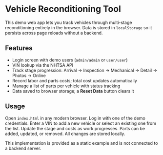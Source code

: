 # Vehicle Reconditioning Tool

This demo web app lets you track vehicles through multi-stage reconditioning entirely in the browser. Data is stored in `localStorage` so it persists across page reloads without a backend.

## Features
- Login screen with demo users (`admin/admin` or `user/user`)
- VIN lookup via the NHTSA API
- Track stage progression: Arrival → Inspection → Mechanical → Detail → Photos → Online
- Record labor and parts costs; total cost updates automatically
- Manage a list of parts per vehicle with status tracking
- Data saved to browser storage; a **Reset Data** button clears it

## Usage
Open `index.html` in any modern browser. Log in with one of the demo credentials. Enter a VIN to add a new vehicle or select an existing one from the list. Update the stage and costs as work progresses. Parts can be added, updated, or removed. All changes are stored locally.

This implementation is provided as a static example and is not connected to a backend server.
